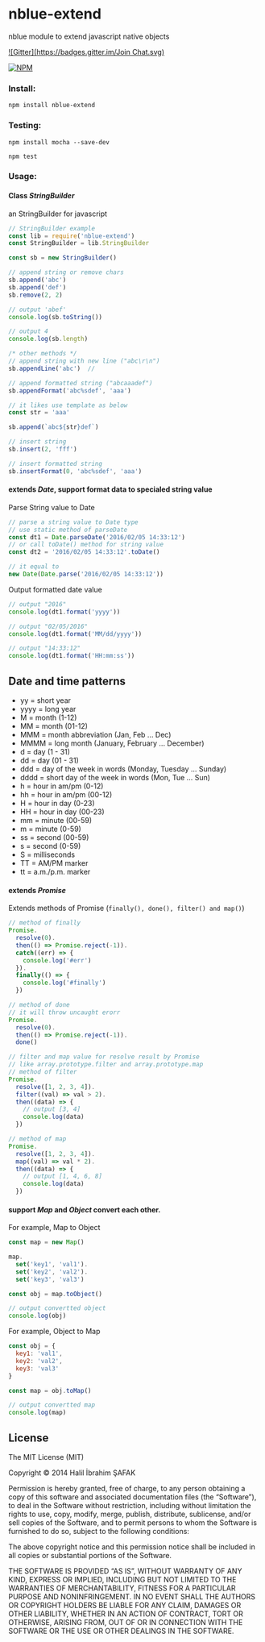 # nblue-extend

nblue module to extend javascript native objects

[![Gitter](https://badges.gitter.im/Join Chat.svg)](https://gitter.im/nblue2016/Lobby)

[![NPM](https://nodei.co/npm/nblue-extend.png?downloads=true&downloadRank=true&stars=true)](https://nodei.co/npm/nblue-extend/)


### Install:
``` shell
npm install nblue-extend
```

### Testing:
``` shell
npm install mocha --save-dev

npm test
```

### Usage:

#### Class ___**StringBuilder**___


an StringBuilder for javascript

``` javascript
// StringBuilder example
const lib = require('nblue-extend')
const StringBuilder = lib.StringBuilder

const sb = new StringBuilder()

// append string or remove chars
sb.append('abc')
sb.append('def')
sb.remove(2, 2)

// output 'abef'
console.log(sb.toString())

// output 4
console.log(sb.length)

/* other methods */
// append string with new line ("abc\r\n")
sb.appendLine('abc')  //

// append formatted string ("abcaaadef")
sb.appendFormat('abc%sdef', 'aaa')

// it likes use template as below
const str = 'aaa'

sb.append(`abc${str}def`)

// insert string
sb.insert(2, 'fff')

// insert formatted string
sb.insertFormat(0, 'abc%sdef', 'aaa')
```

#### extends ___**Date**___, support format data to specialed string value


Parse String value to Date

``` javascript
// parse a string value to Date type
// use static method of parseDate
const dt1 = Date.parseDate('2016/02/05 14:33:12')
// or call toDate() method for string value
const dt2 = '2016/02/05 14:33:12'.toDate()

// it equal to
new Date(Date.parse('2016/02/05 14:33:12'))
```

Output formatted date value

``` javascript
// output "2016"
console.log(dt1.format('yyyy'))

// output "02/05/2016"
console.log(dt1.format('MM/dd/yyyy'))

// output "14:33:12"
console.log(dt1.format('HH:mm:ss'))
```

## Date and time patterns

* yy = short year
* yyyy = long year
* M = month (1-12)
* MM = month (01-12)
* MMM = month abbreviation (Jan, Feb ... Dec)
* MMMM = long month (January, February ... December)
* d = day (1 - 31)
* dd = day (01 - 31)
* ddd = day of the week in words (Monday, Tuesday ... Sunday)
* dddd = short day of the week in words (Mon, Tue ... Sun)
* h = hour in am/pm (0-12)
* hh = hour in am/pm (00-12)
* H = hour in day (0-23)
* HH = hour in day (00-23)
* mm = minute (00-59)
* m = minute (0-59)
* ss = second (00-59)
* s = second (0-59)
* S = milliseconds
* TT = AM/PM marker
* tt = a.m./p.m. marker


#### extends ___**Promise**___


Extends methods of Promise (`finally(), done(), filter() and map()`)

``` javascript
// method of finally
Promise.
  resolve(0).
  then(() => Promise.reject(-1)).
  catch((err) => {
    console.log('#err')
  }).
  finally(() => {
    console.log('#finally')
  })

// method of done
// it will throw uncaught erorr
Promise.
  resolve(0).
  then(() => Promise.reject(-1)).
  done()

// filter and map value for resolve result by Promise
// like array.prototype.filter and array.prototype.map
// method of filter
Promise.
  resolve([1, 2, 3, 4]).
  filter((val) => val > 2).
  then((data) => {
    // output [3, 4]
    console.log(data)
  })

// method of map
Promise.
  resolve([1, 2, 3, 4]).
  map((val) => val * 2).
  then((data) => {
    // output [1, 4, 6, 8]
    console.log(data)
  })
```

#### support ___**Map**___ and ___**Object**___ convert each other.


For example, Map to Object

```javascript
const map = new Map()

map.
  set('key1', 'val1').
  set('key2', 'val2').
  set('key3', 'val3')

const obj = map.toObject()

// output convertted object
console.log(obj)
```

For example, Object to Map

```javascript
const obj = {
  key1: 'val1',
  key2: 'val2',
  key3: 'val3'
}

const map = obj.toMap()

// output convertted map
console.log(map)
```

## License
The MIT License (MIT)

Copyright © 2014 Halil İbrahim ŞAFAK

Permission is hereby granted, free of charge, to any person obtaining a copy of this software and associated documentation files (the “Software”), to deal in the Software without restriction, including without limitation the rights to use, copy, modify, merge, publish, distribute, sublicense, and/or sell copies of the Software, and to permit persons to whom the Software is furnished to do so, subject to the following conditions:

The above copyright notice and this permission notice shall be included in all copies or substantial portions of the Software.

THE SOFTWARE IS PROVIDED “AS IS”, WITHOUT WARRANTY OF ANY KIND, EXPRESS OR IMPLIED, INCLUDING BUT NOT LIMITED TO THE WARRANTIES OF MERCHANTABILITY, FITNESS FOR A PARTICULAR PURPOSE AND NONINFRINGEMENT. IN NO EVENT SHALL THE AUTHORS OR COPYRIGHT HOLDERS BE LIABLE FOR ANY CLAIM, DAMAGES OR OTHER LIABILITY, WHETHER IN AN ACTION OF CONTRACT, TORT OR OTHERWISE, ARISING FROM, OUT OF OR IN CONNECTION WITH THE SOFTWARE OR THE USE OR OTHER DEALINGS IN THE SOFTWARE.
